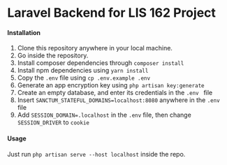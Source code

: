 # Laravel Backend for LIS 162 Project

#### Installation

1. Clone this repository anywhere in your local machine.
2. Go inside the repository.
3. Install composer dependencies through `composer install`
4. Install npm dependencies using `yarn install`
5. Copy the `.env` file using `cp .env.example .env`
6. Generate an app encryption key using `php artisan key:generate`
7. Create an empty database, and enter its credentials in the `.env ` file
8. Insert `SANCTUM_STATEFUL_DOMAINS=localhost:8080` anywhere in the `.env` file
9. Add `SESSION_DOMAIN=.localhost` in the `.env` file, then change `SESSION_DRIVER` to `cookie`

#### Usage

Just run `php artisan serve --host localhost` inside the repo.